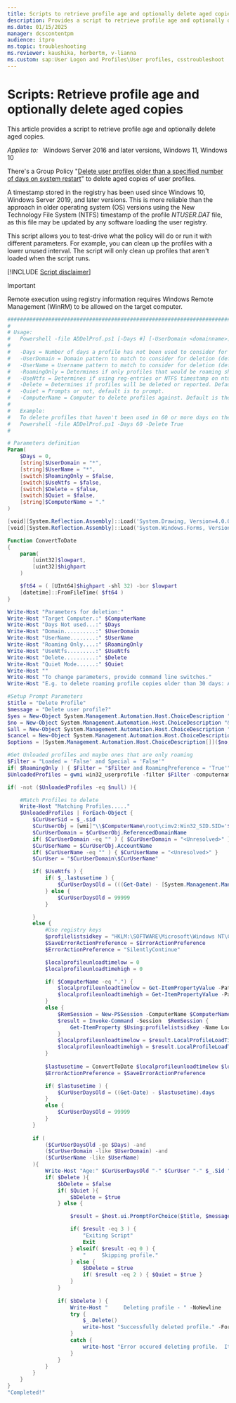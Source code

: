 ```yaml
---
title: Scripts to retrieve profile age and optionally delete aged copies
description: Provides a script to retrieve profile age and optionally delete aged copies.
ms.date: 01/15/2025
manager: dcscontentpm
audience: itpro
ms.topic: troubleshooting
ms.reviewer: kaushika, herbertm, v-lianna
ms.custom: sap:User Logon and Profiles\User profiles, csstroubleshoot
---
```

# Scripts: Retrieve profile age and optionally delete aged copies

This article provides a script to retrieve profile age and optionally delete aged copies.

_Applies to:_ &nbsp; Windows Server 2016 and later versions, Windows 11, Windows 10

There's a Group Policy "[Delete user profiles older than a specified number of days on system restart](https://gpsearch.azurewebsites.net/#2583)" to delete aged copies of user profiles.

A timestamp stored in the registry has been used since Windows 10, Windows Server 2019, and later versions. This is more reliable than the approach in older operating system (OS) versions using the New Technology File System (NTFS) timestamp of the profile *NTUSER.DAT* file, as this file may be updated by any software loading the user registry.

This script allows you to test-drive what the policy will do or run it with different parameters. For example, you can clean up the profiles with a lower unused interval. The script will only clean up profiles that aren't loaded when the script runs.

[!INCLUDE [Script disclaimer](../../includes/script-disclaimer.md)]

> [!Important]
> Remote execution using registry information requires Windows Remote Management (WinRM) to be allowed on the target computer.

```PowerShell
###############################################################################
#
# Usage:
#	Powershell -file ADDelProf.ps1 [-Days #] [-UserDomain <domainname>] [-UserName <username>] [-RoamingOnly] [-UseNtfs] [-Delete] [-Quiet] [-ComputerName]
#
#	-Days = Number of days a profile has not been used to consider for deletion (default 0)
#	-UserDomain = Domain pattern to match to consider for deletion (default "*")
#	-UserName = Username pattern to match to consider for deletion (default "*")
#	-RoamingOnly = Determines if only profiles that would be roaming should be deleted. Default is to do all unloaded profiles.
#	-UseNtfs = Determines if using reg-entries or NTFS timestamp on ntuser.dat. Default is registry.
#	-Delete = Determines if profiles will be deleted or reported. Default is to just report.
#	-Quiet = Prompts or not, default is to prompt.
#	-ComputerName = Computer to delete profiles against. Default is the local machine. Needs WinRM to work so we can invoke registry read remotely.
#
#	Example:
#	To delete profiles that haven't been used in 60 or more days on the local machine
#   Powershell -file ADDelProf.ps1 -Days 60 -Delete True
#

# Parameters definition
Param(
    $Days = 0,
    [string]$UserDomain = "*",
    [string]$UserName = "*",
    [switch]$RoamingOnly = $false,
    [switch]$UseNtfs = $false,
    [switch]$Delete = $false,
    [switch]$Quiet = $false,
    [string]$ComputerName = "."
)

[void][System.Reflection.Assembly]::Load('System.Drawing, Version=4.0.0.0, Culture=neutral, PublicKeyToken=b03f5f7f11d50a3a')
[void][System.Reflection.Assembly]::Load('System.Windows.Forms, Version=4.0.0.0, Culture=neutral, PublicKeyToken=b77a5c561934e089')

Function ConvertToDate
{
    param(
        [uint32]$lowpart,
        [uint32]$highpart
    )

    $ft64 = ( [UInt64]$highpart -shl 32) -bor $lowpart
    [datetime]::FromFileTime( $ft64 )
}

Write-Host "Parameters for deletion:"
Write-Host "Target Computer.:" $ComputerName
Write-Host "Days Not used...:" $Days
Write-Host "Domain..........:" $UserDomain
Write-Host "UserName........:" $UserName
Write-Host "Roaming Only....:" $RoamingOnly
Write-Host "UseNtfs.........:" $UseNtfs
Write-Host "Delete..........:" $Delete
Write-Host "Quiet Mode......:" $Quiet
Write-Host ""
Write-Host "To change parameters, provide command line switches."
Write-Host "E.g. to delete roaming profile copies older than 30 days: ADDelProf.ps1 -Days 30 -Roaming True -Delete $True"

#Setup Prompt Parameters
$title = "Delete Profile"
$message = "Delete user profile?"
$yes = New-Object System.Management.Automation.Host.ChoiceDescription "&Yes", "Deletes the profile."
$no = New-Object System.Management.Automation.Host.ChoiceDescription "&No", "Does not delete the profile."
$all = New-Object System.Management.Automation.Host.ChoiceDescription "&All", "Switches to 'quiet mode' and deletes remaining matching profiles."
$cancel = New-Object System.Management.Automation.Host.ChoiceDescription "&Cancel", "Exits the script."
$options = [System.Management.Automation.Host.ChoiceDescription[]]($no, $yes, $all, $cancel)

#Get Unloaded profiles and maybe ones that are only roaming
$Filter = "Loaded = 'False' and Special = 'False'"
if( $RoamingOnly ) { $Filter = "$Filter and RoamingPreference = 'True'" }
$UnloadedProfiles = gwmi win32_userprofile -filter $Filter -computername $ComputerName -ErrorAction stop

if( -not ($UnloadedProfiles -eq $null) ){

    #Match Profiles to delete
    Write-Host "Matching Profiles....."
    $UnloadedProfiles | ForEach-Object {
        $CurUserSid = $_.sid
        $CurUserObj = [wmi]"\\$ComputerName\root\cimv2:Win32_SID.SID='$CurUserSid'"
        $CurUserDomain = $CurUserObj.ReferencedDomainName
        if( $CurUserDomain -eq "" ) { $CurUserDomain = "<Unresolved>" }
        $CurUserName = $CurUserObj.AccountName
        if( $CurUserName -eq "" ) { $CurUserName = "<Unresolved>" }
        $CurUser = "$CurUserDomain\$CurUserName"

        if( $UseNtfs ) {
            if( $_.lastusetime ) {
                $CurUserDaysOld = (((Get-Date) - [System.Management.ManagementDateTimeConverter]::ToDateTime($_.lastusetime)).days)
            } else {
                $CurUserDaysOld = 99999
            }

        }
		else {
		    #Use registry keys
		    $profilelistsidkey = "HKLM:\SOFTWARE\Microsoft\Windows NT\CurrentVersion\ProfileList\$CurUserSid"
			$SaveErrorActionPreference = $ErrorActionPreference
			$ErrorActionPreference = "SilentlyContinue"

			$localprofileunloadtimelow = 0
			$localprofileunloadtimehigh = 0		

			if( $ComputerName -eq ".") {
				$localprofileunloadtimelow = Get-ItemPropertyValue -Path $profilelistsidkey -Name LocalProfileUnLoadTimeLow
				$localprofileunloadtimehigh = Get-ItemPropertyValue -Path $profilelistsidkey -Name LocalProfileUnLoadTimeHigh
			}
			else {
				$RemSession = New-PSSession -ComputerName $ComputerName
				$result = Invoke-Command -Session  $RemSession {
					Get-ItemProperty $Using:profilelistsidkey -Name LocalProfileLoadTimeLow, LocalProfileLoadTimeHigh
				}
				$localprofileunloadtimelow = $result.LocalProfileLoadTimeLow
				$localprofileunloadtimehigh = $result.LocalProfileLoadTimeHigh
			}
	
		    $lastusetime = ConvertToDate $localprofileunloadtimelow $localprofileunloadtimehigh
			$ErrorActionPreference = $SaveErrorActionPreference

            if( $lastusetime ) {
                $CurUserDaysOld = ((Get-Date) - $lastusetime).days
            }
			else {
                $CurUserDaysOld = 99999
            }
        }
        
        if (
            ($CurUserDaysOld -ge $Days) -and
            ($CurUserDomain -like $UserDomain) -and
            ($CurUserName -like $UserName)
        ){
            Write-Host "Age:" $CurUserDaysOld "-" $CurUser "-" $_.Sid "- Path:" $_.localpath
            if( $Delete ){
                $bDelete = $false
                if( $Quiet ){
                    $bDelete = $true
                } else {

                    $result = $host.ui.PromptForChoice($title, $message, $options, 0) 

                    if( $result -eq 3 ) {
                        "Exiting Script"
                        Exit
                    } elseif( $result -eq 0 ) {
                        "     Skipping profile."
                    } else {
                        $bDelete = $true
                        if( $result -eq 2 ) { $Quiet = $true }
                    }
                }
                
                if( $bDelete ) {
                    Write-Host "     Deleting profile - " -NoNewline
                    try {
                        $_.Delete()
                        write-host "Successfully deleted profile." -ForegroundColor green
                    }
                    catch {
                        write-host "Error occured deleting profile.  It may have been only partially deleted." -ForegroundColor red
                    }
                }
            }
        }
    }
}
"Completed!"
```
